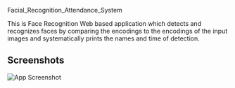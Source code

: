 
Facial_Recognition_Attendance_System

This is Face Recognition Web based application which detects and recognizes faces by comparing the encodings to the encodings of the input images and systematically prints the names and time of detection. 


## Screenshots

![App Screenshot](file:///Users/keeratjassal/Desktop/Screenshot%202022-05-29%20at%2011.42.12%20AM.png)


